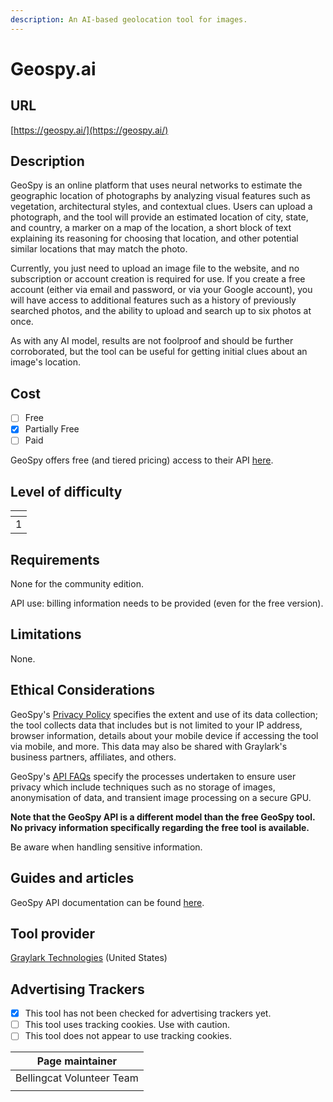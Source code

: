 ```yaml
---
description: An AI-based geolocation tool for images.
---
```


# Geospy.ai

## URL

[https://geospy.ai/](https://geospy.ai/)

## Description

GeoSpy is an online platform that uses neural networks to estimate the geographic location of photographs by analyzing visual features such as vegetation, architectural styles, and contextual clues. Users can upload a photograph, and the tool will provide an estimated location of city, state, and country, a marker on a map of the location, a short block of text explaining its reasoning for choosing that location, and other potential similar locations that may match the photo.

Currently, you just need to upload an image file to the website, and no subscription or account creation is required for use. If you create a free account (either via email and password, or via your Google account), you will have access to additional features such as a history of previously searched photos, and the ability to upload and search up to six photos at once.

As with any AI model, results are not foolproof and should be further corroborated, but the tool can be useful for getting initial clues about an image's location.

## Cost

* [ ] Free
* [x] Partially Free
* [ ] Paid

GeoSpy offers free (and tiered pricing) access to their API [here](https://api.geospy.ai/).

## Level of difficulty

<table><thead><tr><th data-type="rating" data-max="5"></th></tr></thead><tbody><tr><td>1</td></tr></tbody></table>

## Requirements

None for the community edition.

API use: billing information needs to be provided (even for the free version).

## Limitations

None.

## Ethical Considerations

GeoSpy's [Privacy Policy](https://api.geospy.ai/privacy-policy) specifies the extent and use of its data collection; the tool collects data that includes but is not limited to your IP address, browser information, details about your mobile device if accessing the tool via mobile, and more. This data may also be shared with Graylark's business partners, affiliates, and others.

GeoSpy's [API FAQs](https://api.geospy.ai/#faqs) specify the processes undertaken to ensure user privacy which include techniques such as no storage of images, anonymisation of data, and transient image processing on a secure GPU.

**Note that the GeoSpy API is a different model than the free GeoSpy tool. No privacy information specifically regarding the free tool is available.**

Be aware when handling sensitive information.

## Guides and articles

GeoSpy API documentation can be found [here](https://dev.geospy.ai/docs/routes#overview).

## Tool provider

[Graylark Technologies](https://graylark.io/) (United States)

## Advertising Trackers

* [x] This tool has not been checked for advertising trackers yet.
* [ ] This tool uses tracking cookies. Use with caution.
* [ ] This tool does not appear to use tracking cookies.

| Page maintainer           |
| ------------------------- |
| Bellingcat Volunteer Team |
|                           |

